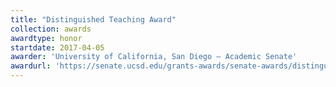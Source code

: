 ```yaml
---
title: "Distinguished Teaching Award"
collection: awards
awardtype: honor
startdate: 2017-04-05
awarder: 'University of California, San Diego — Academic Senate'
awardurl: 'https://senate.ucsd.edu/grants-awards/senate-awards/distinguished-teaching-award/recipient-history'
---
```

